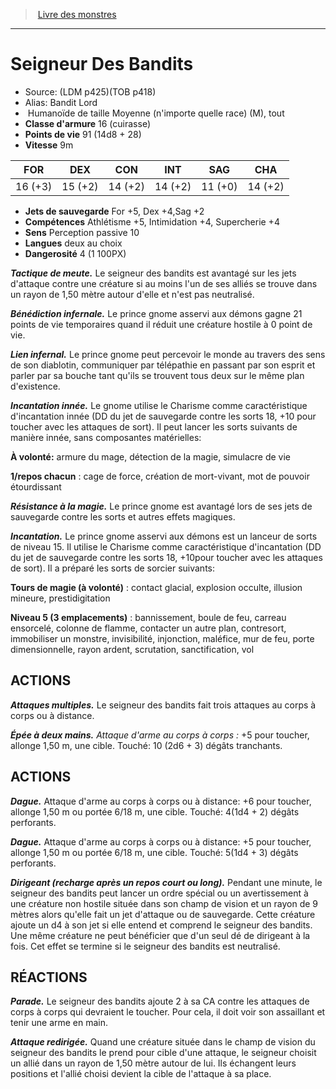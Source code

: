 ﻿> [Livre des monstres](tome_of_beasts.md)

---

# Seigneur Des Bandits

- Source: (LDM p425)(TOB p418)
- Alias: Bandit Lord
-  Humanoïde de taille Moyenne (n'importe quelle race) (M), tout
- **Classe d'armure** 16 (cuirasse)
- **Points de vie** 91 (14d8 + 28)
- **Vitesse** 9m

|FOR|DEX|CON|INT|SAG|CHA|
|---|---|---|---|---|---|
|16 (+3)|15 (+2)|14 (+2)|14 (+2)|11 (+0)|14 (+2)|

- **Jets de sauvegarde** For +5, Dex +4,Sag +2
- **Compétences** Athlétisme +5, Intimidation +4, Supercherie +4
- **Sens** Perception passive 10
- **Langues** deux au choix
- **Dangerosité** 4 (1 100PX)

**_Tactique de meute._** Le seigneur des bandits est avantagé sur les jets d'attaque contre une créature si au moins l'un de ses alliés se trouve dans un rayon de 1,50 mètre autour d'elle et n'est pas neutralisé.

**_Bénédiction infernale._** Le prince gnome asservi aux démons gagne 21 points de vie temporaires quand il réduit une créature hostile à 0 point de vie.

**_Lien infernal._** Le prince gnome peut percevoir le monde au travers des sens de son diablotin, communiquer par télépathie en passant par son esprit et parler par sa bouche tant qu'ils se trouvent tous deux sur le même plan d'existence.

**_Incantation innée._** Le gnome utilise le Charisme comme caractéristique d'incantation innée (DD du jet de sauvegarde contre les sorts 18, +10 pour toucher avec les attaques de sort). Il peut lancer les sorts suivants de manière innée, sans composantes matérielles:

**À volonté:** armure du mage, détection de la magie, simulacre de vie

**1/repos chacun** : cage de force, création de mort-vivant, mot de pouvoir étourdissant

**_Résistance à la magie._** Le prince gnome est avantagé lors de ses jets de sauvegarde contre les sorts et autres effets magiques.

**_Incantation._** Le prince gnome asservi aux démons est un lanceur de sorts de niveau 15. Il utilise le Charisme comme caractéristique d'incantation (DD du jet de sauvegarde contre les sorts 18, +10pour toucher avec les attaques de sort). Il a préparé les sorts de sorcier suivants:

**Tours de magie (à volonté)** : contact glacial, explosion occulte, illusion mineure, prestidigitation

**Niveau 5 (3 emplacements)** : bannissement, boule de feu, carreau ensorcelé, colonne de flamme, contacter un autre plan, contresort, immobiliser un monstre, invisibilité, injonction, maléfice, mur de feu, porte dimensionnelle, rayon ardent, scrutation, sanctification, vol

## ACTIONS

**_Attaques multiples._** Le seigneur des bandits fait trois attaques au corps à corps ou à distance.

**_Épée à deux mains._** _Attaque d'arme au corps à corps :_ +5 pour toucher, allonge 1,50 m, une cible. Touché: 10 (2d6 + 3) dégâts tranchants.

## ACTIONS

**_Dague._** Attaque d'arme au corps à corps ou à distance: +6 pour toucher, allonge 1,50 m ou portée 6/18 m, une cible. Touché: 4(1d4 + 2) dégâts perforants.

**_Dague._** Attaque d'arme au corps à corps ou à distance: +5 pour toucher, allonge 1,50 m ou portée 6/18 m, une cible. Touché: 5(1d4 + 3) dégâts perforants.

**_Dirigeant (recharge après un repos court ou long)._** Pendant une minute, le seigneur des bandits peut lancer un ordre spécial ou un avertissement à une créature non hostile située dans son champ de vision et un rayon de 9 mètres alors qu'elle fait un jet d'attaque ou de sauvegarde. Cette créature ajoute un d4 à son jet si elle entend et comprend le seigneur des bandits. Une même créature ne peut bénéficier que d'un seul dé de dirigeant à la fois. Cet effet se termine si le seigneur des bandits est neutralisé.

## RÉACTIONS

**_Parade._** Le seigneur des bandits ajoute 2 à sa CA contre les attaques de corps à corps qui devraient le toucher. Pour cela, il doit voir son assaillant et tenir une arme en main.

**_Attaque redirigée._** Quand une créature située dans le champ de vision du seigneur des bandits le prend pour cible d'une attaque, le seigneur choisit un allié dans un rayon de 1,50 mètre autour de lui. Ils échangent leurs positions et l'allié choisi devient la cible de l'attaque à sa place.


